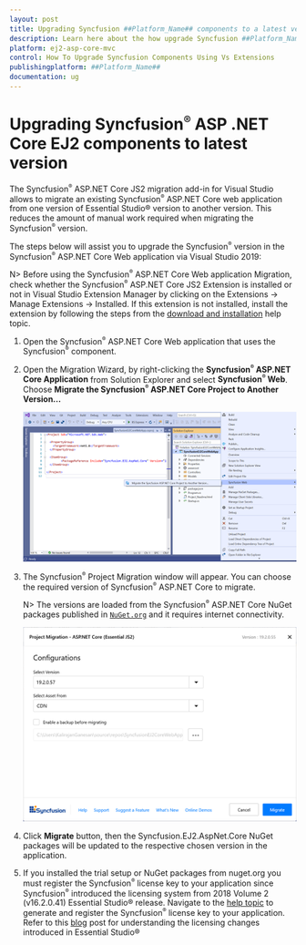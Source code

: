 ```yaml
---
layout: post
title: Upgrading Syncfusion ##Platform_Name## components to a latest version
description: Learn here about the how upgrade Syncfusion ##Platform_Name## components to a latest version from NuGet manager and migrate.
platform: ej2-asp-core-mvc
control: How To Upgrade Syncfusion Components Using Vs Extensions
publishingplatform: ##Platform_Name##
documentation: ug
---
```


# Upgrading Syncfusion<sup style="font-size:70%">&reg;</sup> ASP .NET Core EJ2 components to latest version

The Syncfusion<sup style="font-size:70%">&reg;</sup> ASP.NET Core JS2 migration add-in for Visual Studio allows to migrate an existing Syncfusion<sup style="font-size:70%">&reg;</sup> ASP.NET Core web application from one version of Essential Studio&reg; version to another version. This reduces the amount of manual work required when migrating the Syncfusion<sup style="font-size:70%">&reg;</sup> version.

The steps below will assist you to upgrade the Syncfusion<sup style="font-size:70%">&reg;</sup> version in the Syncfusion<sup style="font-size:70%">&reg;</sup> ASP.NET Core Web application via Visual Studio 2019:

N> Before using the Syncfusion<sup style="font-size:70%">&reg;</sup> ASP.NET Core Web application Migration, check whether the Syncfusion<sup style="font-size:70%">&reg;</sup> ASP.NET Core JS2 Extension is installed or not in Visual Studio Extension Manager by clicking on the Extensions -> Manage Extensions -> Installed. If this extension is not installed, install the extension by following the steps from the [download and installation](https://ej2.syncfusion.com/aspnetcore/documentation/visual-studio-integration/VS2019-Extensions/download-and-installation) help topic.

1. Open the Syncfusion<sup style="font-size:70%">&reg;</sup> ASP.NET Core Web application that uses the Syncfusion<sup style="font-size:70%">&reg;</sup> component.

2. Open the Migration Wizard, by right-clicking the **Syncfusion<sup style="font-size:70%">&reg;</sup> ASP.NET Core Application** from Solution Explorer and select **Syncfusion<sup style="font-size:70%">&reg;</sup> Web**. Choose **Migrate the Syncfusion<sup style="font-size:70%">&reg;</sup> ASP.NET Core Project to Another Version…**

    ![MigrationAddin](images/MigrationAddin.png)

3. The Syncfusion<sup style="font-size:70%">&reg;</sup> Project Migration window will appear. You can choose the required version of Syncfusion<sup style="font-size:70%">&reg;</sup> ASP.NET Core to migrate.

    N> The versions are loaded from the Syncfusion<sup style="font-size:70%">&reg;</sup> ASP.NET Core NuGet packages published in [`NuGet.org`](https://www.nuget.org/packages?q=Tags%3A%22AspNet.Core%20EJ2%22+syncfusion) and it requires internet connectivity.

    ![MigrationWizard](images/Migration.png)

4. Click **Migrate** button, then the Syncfusion.EJ2.AspNet.Core NuGet packages will be updated to the respective chosen version in the application.

5. If you installed the trial setup or NuGet packages from nuget.org you must register the Syncfusion<sup style="font-size:70%">&reg;</sup> license key to your application since Syncfusion<sup style="font-size:70%">&reg;</sup> introduced the licensing system from 2018 Volume 2 (v16.2.0.41) Essential Studio&reg; release. Navigate to the [help topic](https://ej2.syncfusion.com/aspnetcore/documentation/licensing/how-to-generate) to generate and register the Syncfusion<sup style="font-size:70%">&reg;</sup> license key to your application. Refer to this [blog](https://blog.syncfusion.com/post/Whats-New-in-2018-Volume-2-Licensing-Changes-in-the-1620x-Version-of-Essential-Studio.aspx?_ga=2.11237684.1233358434.1587355730-230058891.1567654773) post for understanding the licensing changes introduced in Essential Studio&reg;
